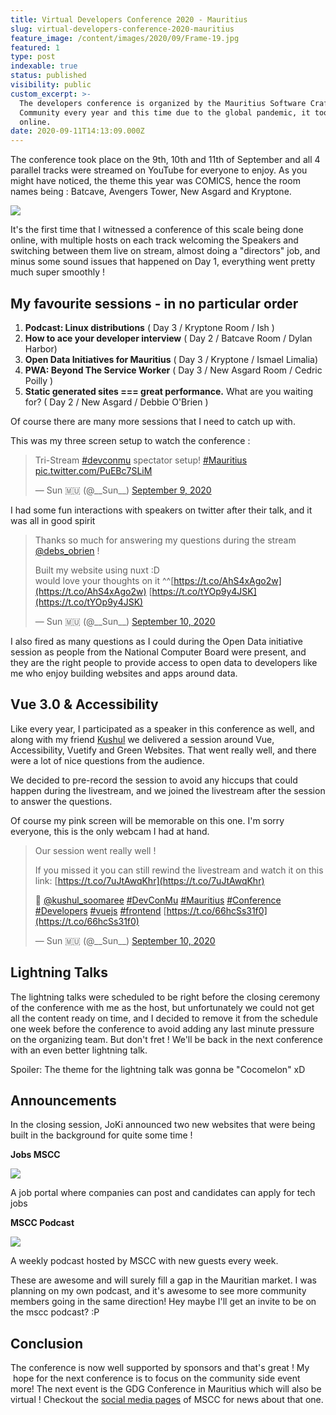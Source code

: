 ```yaml
---
title: Virtual Developers Conference 2020 - Mauritius
slug: virtual-developers-conference-2020-mauritius
feature_image: /content/images/2020/09/Frame-19.jpg
featured: 1
type: post
indexable: true
status: published
visibility: public
custom_excerpt: >-
  The developers conference is organized by the Mauritius Software Craftsmanship
  Community every year and this time due to the global pandemic, it took place
  online. 
date: 2020-09-11T14:13:09.000Z
---
```


The conference took place on the 9th, 10th and 11th of September and all 4 parallel tracks were streamed on YouTube for everyone to enjoy. As you might have noticed, the theme this year was COMICS, hence the room names being : Batcave, Avengers Tower, New Asgard and Kryptone.

![](/content/images/2020/09/image-2.png)

It's the first time that I witnessed a conference of this scale being done online, with multiple hosts on each track welcoming the Speakers and switching between them live on stream, almost doing a "directors" job, and minus some sound issues that happened on Day 1, everything went pretty much super smoothly !

## My favourite sessions - in no particular order

1.  **Podcast: Linux distributions** ( Day 3 / Kryptone Room / Ish )
2.  **How to ace your developer interview** ( Day 2 / Batcave Room / Dylan Harbor)
3.  **Open Data Initiatives for Mauritius** ( Day 3 / Kryptone / Ismael Limalia)
4.  **PWA: Beyond The Service Worker** ( Day 3 / New Asgard Room / Cedric Poilly )
5.  **Static generated sites === great performance.** What are you waiting for? ( Day 2 / New Asgard / Debbie O'Brien )

Of course there are many more sessions that I need to catch up with.

This was my three screen setup to watch the conference :

> Tri-Stream [#devconmu](https://twitter.com/hashtag/devconmu?src=hash&ref_src=twsrc%5Etfw) spectator setup! [#Mauritius](https://twitter.com/hashtag/Mauritius?src=hash&ref_src=twsrc%5Etfw) [pic.twitter.com/PuEBc7SLiM](https://t.co/PuEBc7SLiM)
> 
> — Sun 🇲🇺 (@\_\_Sun\_\_) [September 9, 2020](https://twitter.com/__Sun__/status/1303576802074324992?ref_src=twsrc%5Etfw)

I had some fun interactions with speakers on twitter after their talk, and it was all in good spirit

> Thanks so much for answering my questions during the stream [@debs\_obrien](https://twitter.com/debs_obrien?ref_src=twsrc%5Etfw) !  
>   
> Built my website using nuxt :D  
> would love your thoughts on it ^^[https://t.co/AhS4xAgo2w](https://t.co/AhS4xAgo2w) [https://t.co/tYOp9y4JSK](https://t.co/tYOp9y4JSK)
> 
> — Sun 🇲🇺 (@\_\_Sun\_\_) [September 10, 2020](https://twitter.com/__Sun__/status/1303979887112323077?ref_src=twsrc%5Etfw)

I also fired as many questions as I could during the Open Data initiative session as people from the National Computer Board were present, and they are the right people to provide access to open data to developers like me who enjoy building websites and apps around data.

## Vue 3.0 & Accessibility

Like every year, I participated as a speaker in this conference as well, and along with my friend [Kushul](https://twitter.com/kushul_soomaree) we delivered a session around Vue, Accessibility, Vuetify and Green Websites. That went really well, and there were a lot of nice questions from the audience.

We decided to pre-record the session to avoid any hiccups that could happen during the livestream, and we joined the livestream after the session to answer the questions.

Of course my pink screen will be memorable on this one. I'm sorry everyone, this is the only webcam I had at hand.

> Our session went really well !  
>   
> If you missed it you can still rewind the livestream and watch it on this link: [https://t.co/7uJtAwqKhr](https://t.co/7uJtAwqKhr)  
>   
> 👊 [@kushul\_soomaree](https://twitter.com/kushul_soomaree?ref_src=twsrc%5Etfw) [#DevConMu](https://twitter.com/hashtag/DevConMu?src=hash&ref_src=twsrc%5Etfw) [#Mauritius](https://twitter.com/hashtag/Mauritius?src=hash&ref_src=twsrc%5Etfw) [#Conference](https://twitter.com/hashtag/Conference?src=hash&ref_src=twsrc%5Etfw) [#Developers](https://twitter.com/hashtag/Developers?src=hash&ref_src=twsrc%5Etfw) [#vuejs](https://twitter.com/hashtag/vuejs?src=hash&ref_src=twsrc%5Etfw) [#frontend](https://twitter.com/hashtag/frontend?src=hash&ref_src=twsrc%5Etfw) [https://t.co/66hcSs31f0](https://t.co/66hcSs31f0)
> 
> — Sun 🇲🇺 (@\_\_Sun\_\_) [September 10, 2020](https://twitter.com/__Sun__/status/1303936523952300034?ref_src=twsrc%5Etfw)

## Lightning Talks

The lightning talks were scheduled to be right before the closing ceremony of the conference with me as the host, but unfortunately we could not get all the content ready on time, and I decided to remove it from the schedule one week before the conference to avoid adding any last minute pressure on the organizing team. But don't fret ! We'll be back in the next conference with an even better lightning talk.

Spoiler: The theme for the lightning talk was gonna be "Cocomelon" xD

## Announcements

In the closing session, JoKi announced two new websites that were being built in the background for quite some time !

**Jobs MSCC**

![](/content/images/2020/09/image-1.png)

A job portal where companies can post and candidates can apply for tech jobs

**MSCC Podcast**

![](/content/images/2020/09/image.png)

A weekly podcast hosted by MSCC with new guests every week. 

These are awesome and will surely fill a gap in the Mauritian market. I was planning on my own podcast, and it's awesome to see more community members going in the same direction! Hey maybe I'll get an invite to be on the mscc podcast? :P

## Conclusion

The conference is now well supported by sponsors and that's great ! My  hope for the next conference is to focus on the community side event more! The next event is the GDG Conference in Mauritius which will also be virtual ! Checkout the [social media pages](https://twitter.com/MSCraftsman/) of MSCC for news about that one.